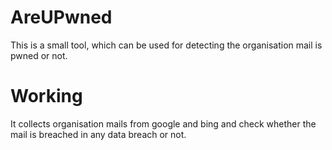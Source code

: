 # AreUPwned
This is a small tool, which can be used for detecting the organisation mail is pwned or not.

# Working
It collects organisation mails from google and bing and check whether the mail is breached in any data breach or not.
